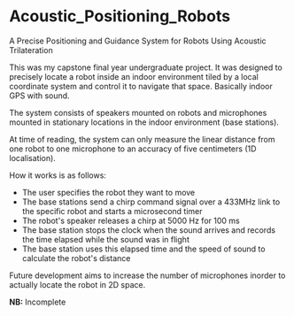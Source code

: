 # Acoustic_Positioning_Robots
A Precise Positioning and Guidance System for Robots Using Acoustic Trilateration

This was my capstone final year undergraduate project. It was designed to precisely locate a robot inside an indoor environment tiled by a local coordinate system and control it to navigate that space. Basically indoor GPS with sound.

The system consists of speakers mounted on robots and microphones mounted in stationary locations in the indoor environment (base stations).

At time of reading, the system can only measure the linear distance from one robot to one microphone to an accuracy of five centimeters (1D localisation).

How it works is as follows:
- The user specifies the robot they want to move
- The base stations send a chirp command signal over a 433MHz link to the specific robot and starts a microsecond timer
- The robot's speaker releases a chirp at 5000 Hz for 100 ms
- The base station stops the clock when the sound arrives and records the time elapsed while the sound was in flight
- The base station uses this elapsed time and the speed of sound to calculate the robot's distance

Future development aims to increase the number of microphones inorder to actually locate the robot in 2D space.



**NB:** Incomplete
